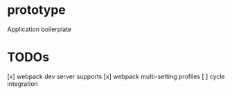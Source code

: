 # prototype
Application boilerplate

TODOs
=====
[x] webpack dev server supports
[x] webpack multi-setting profiles
[ ] cycle integration

